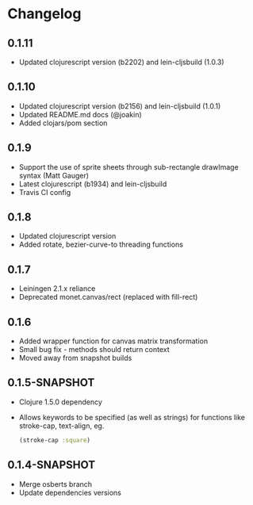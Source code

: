 Changelog
=========

0.1.11
------
* Updated clojurescript version (b2202) and lein-cljsbuild (1.0.3)

0.1.10
------
* Updated clojurescript version (b2156) and lein-cljsbuild (1.0.1)
* Updated README.md docs (@joakin)
* Added clojars/pom section

0.1.9
-----
* Support the use of sprite sheets through sub-rectangle drawImage syntax (Matt Gauger)
* Latest clojurescript (b1934) and lein-cljsbuild
* Travis CI config

0.1.8
-----
* Updated clojurescript version
* Added rotate, bezier-curve-to threading functions

0.1.7
-----
* Leiningen 2.1.x reliance
* Deprecated monet.canvas/rect (replaced with fill-rect)

0.1.6
-----
* Added wrapper function for canvas matrix transformation
* Small bug fix - methods should return context
* Moved away from snapshot builds

0.1.5-SNAPSHOT
--------------
* Clojure 1.5.0 dependency
* Allows keywords to be specified (as well as strings) for functions like
  stroke-cap, text-align, eg.

  ```clojure
  (stroke-cap :square)
  ```

0.1.4-SNAPSHOT
--------------
* Merge osberts branch
* Update dependencies versions
